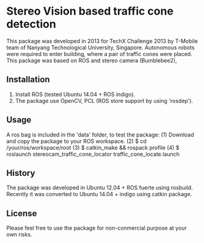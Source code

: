 # Stereo Vision based traffic cone detection

This package was developed in 2013 for TechX Challenge 2013 by T-Mobile team
of Nanyang Technological University, Singapore.  Autonomous robots were 
required to enter building, where a pair of traffic cones were placed. This
package was based on ROS and stereo camera (Bumblebee2), 

## Installation
1. Install ROS (tested Ubuntu 14.04 + ROS indigo).
2. The package use OpenCV, PCL (ROS store support by using 'rosdep').


## Usage
A ros bag is included in the 'data' folder, to test the package:
(1) Download and copy the package to your ROS workspace.
(2) $ cd /your/ros/workspace/root
(3) $ catkin_make  && rospack profile
(4) $ roslaunch stereocam_traffic_cone_locator traffic_cone_locate.launch


## History

The package was developed in Ubuntu 12.04 + ROS fuerte using rosbuild. Recently it was
converted to Ubuntu 14.04 + indigo using catkin package.

## License

Please feel free to use the package for non-conmercial purpose at your own
risks.
